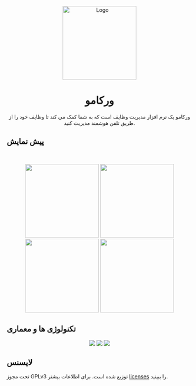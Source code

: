 
<div align="center">
  <a href="https://github.com/ariaramin/Workamo">
    <img src="https://github.com/ariaramin/Workamo/blob/master/app/src/main/res/drawable/icon.jpg" alt="Logo" width="200">
  </a>

  <h1 align="center">ورکامو</h1>

  <p align="center">
    ورکامو یک نرم افزار مدیریت وظایف است که به شما کمک می کند تا وظایف خود را از طریق تلفن هوشمند مدیریت کنید.
  </p>
</div>


## پیش نمایش
<br />
<p align="center">
  <img src="https://github.com/ariaramin/Workamo/blob/master/previews/Screenshot4.png" width="200" /> 
  <img src="https://github.com/ariaramin/Workamo/blob/master/previews/Screenshot2.png" width="200" />
  <img src="https://github.com/ariaramin/Workamo/blob/master/previews/Screenshot1.png" width="200" />
  <img src="https://github.com/ariaramin/Workamo/blob/master/previews/Screenshot3.png" width="200" />
</p>



## تکنولوژی ها و معماری

<p align="center">
  <img src="https://img.shields.io/badge/Java-red?style=for-the-badge" />
  <img src="https://img.shields.io/badge/Room Library-orange?style=for-the-badge" />
  <img src="https://img.shields.io/badge/MVP Architecture-blue?style=for-the-badge" />
</p>


## لایسنس
تحت مجوز GPLv3 توزیع شده است. برای اطلاعات بیشتر <a href="https://choosealicense.com/licenses/">licenses</a> را ببینید.
